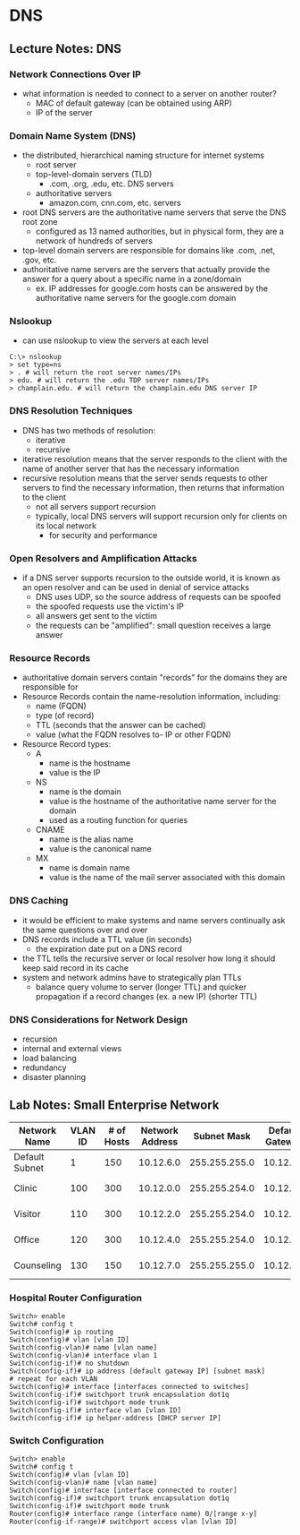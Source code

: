 # DNS

## Lecture Notes: DNS

### Network Connections Over IP

* what information is needed to connect to a server on another router?
  * MAC of default gateway (can be obtained using ARP)
  * IP of the server

### Domain Name System (DNS)

* the distributed, hierarchical naming structure for internet systems
  * root server
  * top-level-domain servers (TLD)
    * .com, .org, .edu, etc. DNS servers
  * authoritative servers
    * amazon.com, cnn.com, etc. servers
* root DNS servers are the authoritative name servers that serve the DNS root zone
  * configured as 13 named authorities, but in physical form, they are a network of hundreds of servers
* top-level domain servers are responsible for domains like .com, .net, .gov, etc.
* authoritative name servers are the servers that actually provide the answer for a query about a specific name in a zone/domain
  * ex. IP addresses for google.com hosts can be answered by the authoritative name servers for the google.com domain

### Nslookup

* can use nslookup to view the servers at each level

```
C:\> nslookup
> set type=ns
> . # will return the root server names/IPs
> edu. # will return the .edu TDP server names/IPs
> champlain.edu. # will return the champlain.edu DNS server IP
```

### DNS Resolution Techniques

* DNS has two methods of resolution:
  * iterative
  * recursive
* iterative resolution means that the server responds to the client with the name of another server that has the necessary information
* recursive resolution means that the server sends requests to other servers to find the necessary information, then returns that information to the client
  * not all servers support recursion
  * typically, local DNS servers will support recursion only for clients on its local network
    * for security and performance

### Open Resolvers and Amplification Attacks

* if a DNS server supports recursion to the outside world, it is known as an open resolver and can be used in denial of service attacks
  * DNS uses UDP, so the source address of requests can be spoofed
  * the spoofed requests use the victim's IP
  * all answers get sent to the victim
  * the requests can be "amplified": small question receives a large answer

### Resource Records

* authoritative domain servers contain "records" for the domains they are responsible for
* Resource Records contain the name-resolution information, including:
  * name (FQDN)
  * type (of record)
  * TTL (seconds that the answer can be cached)
  * value (what the FQDN resolves to- IP or other FQDN)
* Resource Record types:
  * A
    * name is the hostname
    * value is the IP
  * NS
    * name is the domain
    * value is the hostname of the authoritative name server for the domain
    * used as a routing function for queries
  * CNAME
    * name is the alias name
    * value is the canonical name
  * MX
    * name is domain name
    * value is the name of the mail server associated with this domain

### DNS Caching

* it would be efficient to make systems and name servers continually ask the same questions over and over
* DNS records include a TTL value (in seconds)
  * the expiration date put on a DNS record
* the TTL tells the recursive server or local resolver how long it should keep said record in its cache
* system and network admins have to strategically plan TTLs
  * balance query volume to server (longer TTL) and quicker propagation if a record changes (ex. a new IP) (shorter TTL)

### DNS Considerations for Network Design

* recursion
* internal and external views
* load balancing
* redundancy
* disaster planning

## Lab Notes: Small Enterprise Network

| Network Name   | VLAN ID | # of Hosts | Network Address | Subnet Mask   | Default Gateway | First Usable IP | DHCP Pool        |
| -------------- | ------- | ---------- | --------------- | ------------- | --------------- | --------------- | ---------------- |
| Default Subnet | 1       | 150        | 10.12.6.0       | 255.255.255.0 | 10.12.6.1       | 10.12.6.2       | 10.12.6.50 + 150 |
| Clinic         | 100     | 300        | 10.12.0.0       | 255.255.254.0 | 10.12.0.1       | 10.12.0.2       | 10.12.0.50 + 300 |
| Visitor        | 110     | 300        | 10.12.2.0       | 255.255.254.0 | 10.12.2.1       | 10.12.2.2       | 10.12.2.50 + 300 |
| Office         | 120     | 300        | 10.12.4.0       | 255.255.254.0 | 10.12.4.1       | 10.12.4.2       | 10.12.4.50 + 300 |
| Counseling     | 130     | 150        | 10.12.7.0       | 255.255.255.0 | 10.12.7.1       | 10.12.7.2       | 10.12.7.50 + 150 |

### Hospital Router Configuration

```
Switch> enable
Switch# config t
Switch(config)# ip routing
Switch(config)# vlan [vlan ID]
Switch(config-vlan)# name [vlan name]
Switch(config-vlan)# interface vlan 1
Switch(config-if)# no shutdown
Switch(config-if)# ip address [default gateway IP] [subnet mask]
# repeat for each VLAN
Switch(config)# interface [interfaces connected to switches]
Switch(config-if)# switchport trunk encapsulation dot1q
Switch(config-if)# switchport mode trunk
Switch(config-if)# interface vlan [vlan ID]
Switch(config-if)# ip helper-address [DHCP server IP]
```

### Switch Configuration

```
Switch> enable
Switch# config t
Switch(config)# vlan [vlan ID]
Switch(config-vlan)# name [vlan name]
Switch(config)# interface [interface connected to router]
Switch(config-if)# switchport trunk encapsulation dot1q
Switch(config-if)# switchport mode trunk
Router(config)# interface range (interface name) 0/[range x-y]
Router(config-if-range)# switchport access vlan [vlan ID]
```
